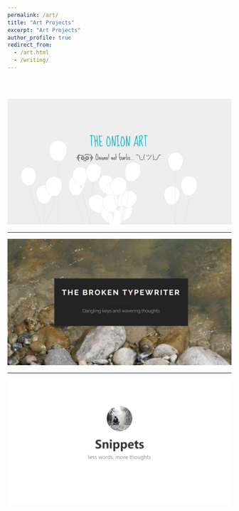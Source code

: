 ```yaml
---
permalink: /art/
title: "Art Projects"
excerpt: "Art Projects"
author_profile: true
redirect_from: 
  - /art.html
  - /writing/
---
```


<br/><br/>

[![The Onion Art Project](/images/onionart.png)](https://theonionart.wordpress.com)

________


[![Broken Typewriter](/images/wordpress.png)](https://priyanmuthu.wordpress.com)

________


[![Snippets](/images/microsnips.png)](https://microsnips.wordpress.com)